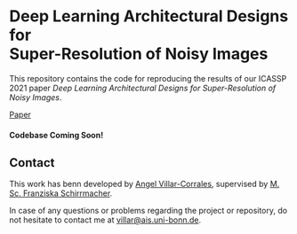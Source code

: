 # Deep Learning Architectural Designs for <br> Super-Resolution of Noisy Images

This repository contains the code for reproducing the results of our ICASSP 2021 paper *Deep Learning Architectural Designs for Super-Resolution of Noisy Images*.

[Paper](http://www.angelvillarcorrales.com/templates/others/Publications/Deep_Learning_Architectures_for_Super_Resolution_of_NoisyImages_ICASSP.pdf)


#### Codebase Coming Soon!


## Contact

This work has benn developed by [Angel Villar-Corrales](http://angelvillarcorrales.com/templates/home.php), supervised by
 [M. Sc. Franziska Schirrmacher](https://www.cs1.tf.fau.de/person/franziska-schirrmacher/).

In case of any questions or problems regarding the project or repository, do not hesitate to contact me at villar@ais.uni-bonn.de.
